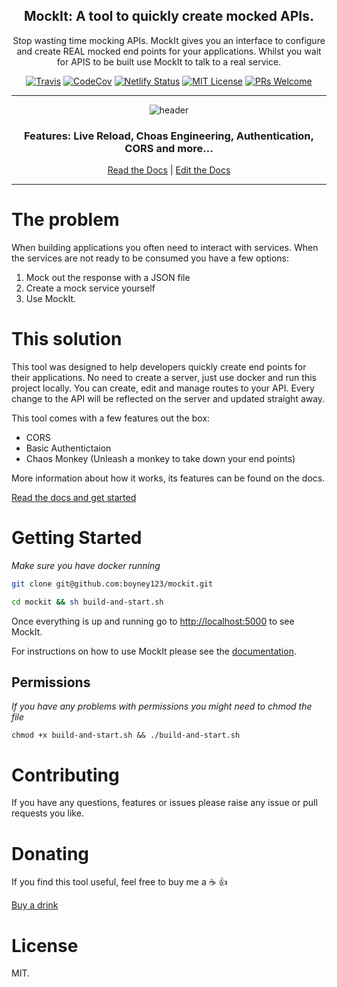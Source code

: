 <div align="center">

<h2>MockIt: A tool to quickly create mocked APIs.</h2>
<p>Stop wasting time mocking APIs. MockIt gives you an interface to configure and create REAL mocked end points for your applications. Whilst you wait for APIS to be built use MockIt to talk to a real service.</>

[![Travis](https://img.shields.io/travis/boyney123/mockit/master.svg)](https://travis-ci.org/boyney123/mockit)
[![CodeCov](https://codecov.io/gh/boyney123/mockit/branch/master/graph/badge.svg?token=AoXW3EFgMP)](https://codecov.io/gh/boyney123/mockit)
[![Netlify Status](https://api.netlify.com/api/v1/badges/6d5acca1-0959-4d92-a739-08f725fdc464/deploy-status)](https://app.netlify.com/sites/mockit/deploys)
[![MIT License][license-badge]][license]
[![PRs Welcome][prs-badge]][prs]

<hr />

<img alt="header" src="./images/demo.gif" />
<h3>Features: Live Reload, Choas Engineering, Authentication, CORS and more...</h3>

[Read the Docs](https://mockit.netlify.com/) | [Edit the Docs](https://github.com/boyney123/mockit-docs)

</div>

<hr/>

# The problem

When building applications you often need to interact with services. When the services are not ready to be consumed you have a few options:

1. Mock out the response with a JSON file
2. Create a mock service yourself
3. Use MockIt.

# This solution

This tool was designed to help developers quickly create end points for their applications. No need to create a server, just use docker and run this project locally. You can create, edit and manage routes to your API. Every change to the API will be reflected on the server and updated straight away.

This tool comes with a few features out the box:

- CORS
- Basic Authentictaion
- Chaos Monkey (Unleash a monkey to take down your end points)

More information about how it works, its features can be found on the docs.

[Read the docs and get started](https://mockit.netlify.com/)

# Getting Started

_Make sure you have docker running_

```sh
git clone git@github.com:boyney123/mockit.git
```

```sh
cd mockit && sh build-and-start.sh
```

Once everything is up and running go to [http://localhost:5000](http://localhost:5000) to see MockIt.

For instructions on how to use MockIt please see the [documentation](https://mockit.netlify.com/docs/getting-started/routes).

## Permissions

_If you have any problems with permissions you might need to chmod the file_

```
chmod +x build-and-start.sh && ./build-and-start.sh
```

# Contributing

If you have any questions, features or issues please raise any issue or pull requests you like.

[spectrum-badge]: https://withspectrum.github.io/badge/badge.svg
[spectrum]: https://spectrum.chat/explore-tech
[license-badge]: https://img.shields.io/badge/License-MIT-yellow.svg
[license]: https://github.com/boyney123/react.explore-tech.org/blob/master/LICENSE
[prs-badge]: https://img.shields.io/badge/PRs-welcome-brightgreen.svg?style=flat-square
[prs]: http://makeapullrequest.com

# Donating

If you find this tool useful, feel free to buy me a ☕ 👍

[Buy a drink](https://www.paypal.me/boyney123/5)

# License

MIT.
